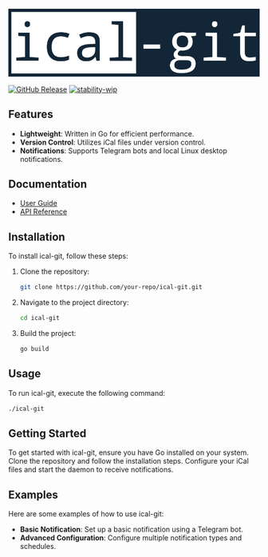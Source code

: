 <p align="center"><img alt="go-srs" src="logo.png"/></p>

[![GitHub Release](https://img.shields.io/badge/built_with-Go-00ADD8.svg?style=flat)]() 
[![stability-wip](https://img.shields.io/badge/stability-WIP-f4d03f.svg?style=flat)]()

## Features

- **Lightweight**: Written in Go for efficient performance.
- **Version Control**: Utilizes iCal files under version control.
- **Notifications**: Supports Telegram bots and local Linux desktop notifications.

## Documentation

- [User Guide](link-to-user-guide)
- [API Reference](link-to-api-reference)

## Installation

To install ical-git, follow these steps:

1. Clone the repository:
   ```bash
   git clone https://github.com/your-repo/ical-git.git
   ```
2. Navigate to the project directory:
   ```bash
   cd ical-git
   ```
3. Build the project:
   ```bash
   go build
   ```

## Usage

To run ical-git, execute the following command:

```bash
./ical-git
```

## Getting Started

To get started with ical-git, ensure you have Go installed on your system. Clone the repository and follow the installation steps. Configure your iCal files and start the daemon to receive notifications.

## Examples

Here are some examples of how to use ical-git:

- **Basic Notification**: Set up a basic notification using a Telegram bot.
- **Advanced Configuration**: Configure multiple notification types and schedules.


